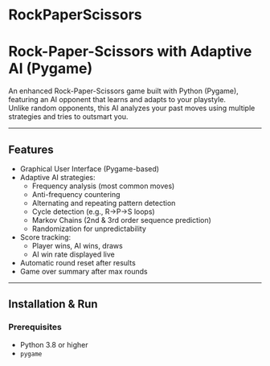 # RockPaperScissors
# Rock-Paper-Scissors with Adaptive AI (Pygame)

An enhanced Rock-Paper-Scissors game built with Python (Pygame), featuring an AI opponent that learns and adapts to your playstyle.  
Unlike random opponents, this AI analyzes your past moves using multiple strategies and tries to outsmart you.

---

## Features
- Graphical User Interface (Pygame-based)  
- Adaptive AI strategies:
  - Frequency analysis (most common moves)
  - Anti-frequency countering
  - Alternating and repeating pattern detection
  - Cycle detection (e.g., R→P→S loops)
  - Markov Chains (2nd & 3rd order sequence prediction)
  - Randomization for unpredictability  
- Score tracking:
  - Player wins, AI wins, draws
  - AI win rate displayed live  
- Automatic round reset after results  
- Game over summary after max rounds  

---

## Installation & Run

### Prerequisites
- Python 3.8 or higher  
- `pygame`  



